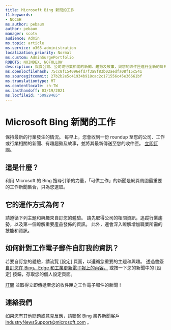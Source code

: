 ```yaml
---
title: Microsoft Bing 新聞的工作
f1.keywords:
- NOCSH
ms.author: pebaum
author: pebaum
manager: scotv
audience: Admin
ms.topic: article
ms.service: o365-administration
localization_priority: Normal
ms.custom: AdminSurgePortfolio
ROBOTS: NOINDEX, NOFOLLOW
description: 與貴公司、公司或行業相關的新聞、趨勢及故事，與您的收件匣進行全新的每日 roundup。
ms.openlocfilehash: 75cc8f154096efd7f3a8f83b02aedfa08f15c541
ms.sourcegitcommit: 27b2b2e5c41934b918cac2c171556c45e36661bf
ms.translationtype: MT
ms.contentlocale: zh-TW
ms.lasthandoff: 03/19/2021
ms.locfileid: "50929465"
---
```

# <a name="microsoft-bing-news-for-work"></a>Microsoft Bing 新聞的工作

保持最新的行業發生的情況。 每早上，您會收到一份 roundup 至您的公司、工作或行業相關的新聞、有趣趨勢及故事，並將其最新傳送至您的收件匣。 [立即訂閱](https://www.bing.com/news/professional?pn=setting&mkt=en-us&asnl=1&form)。

## <a name="what-is-it"></a>這是什麼？

利用 Microsoft 的 Bing 搜尋引擎的力量，「可供工作」的新聞是網頁周圍最重要的工作新聞集合，只為您選取。

## <a name="how-does-it-work"></a>它的運作方式為何？

請遵循下列主題和興趣來自訂您的體驗。 請先取得公司的相關資訊，追蹤行業趨勢，以及第一個瞭解重要產品發佈的資訊。 此外，還會深入瞭解增加職業所需的技能和資訊。

## <a name="how-do-i-customize-my-news-for-work-email"></a>如何針對工作電子郵件自訂我的資訊？

若要自訂您的體驗，請流覽 [設定] 頁面，以遵循您重要的主題和興趣。 透過書簽 [自訂您在 Bing、Edge 和工業更新電子報上的內容，](https://www.bing.com/news/professional?pn=setting&mkt=en-us&form=BAWLOG&frb=1) 或按一下您的新聞中的 [設定] 按鈕，存取您的個人設定頁面。

[訂閱](https://www.bing.com/news/professional?pn=setting&mkt=en-us&asnl=1&form=BAWLOG&frb=1) 並取得立即傳遞至您的收件匣之工作電子郵件的新聞！

## <a name="contact-us"></a>連絡我們

如果您有其他問題或意見反應，請聯繫 Bing 業界新聞客戶 <IndustryNewsSupport@microsoft.com> 。
